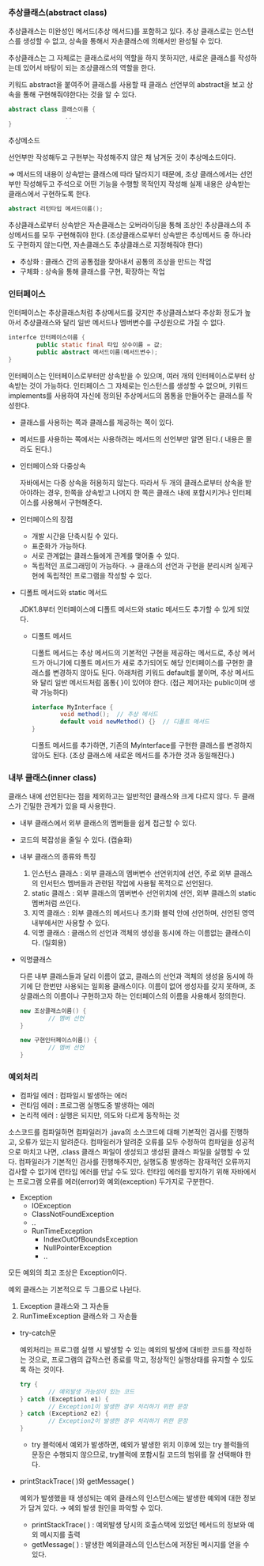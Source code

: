 ### 추상클래스(abstract class)

추상클래스는 미완성인 메서드(추상 메서드)를 포함하고 있다. 추상 클래스로는 인스턴스를 생성할 수 없고, 상속을 통해서 자손클래스에 의해서만 완성될 수 있다. 

추상클래스는 그 자체로는 클래스로서의 역할을 하지 못하지만, 새로운 클래스를 작성하는데 있어서 바탕이 되는 조상클래스의 역할을 한다. 

키워드 abstract을 붙여주어 클래스를 사용할 때 클래스 선언부의 abstract을 보고 상속을 통해 구현해줘야한다는 것을 알 수 있다. 

```java
abstract class 클래스이름 {
				..
}
```

추상메소드

선언부만 작성해두고 구현부는 작성해주지 않은 채 남겨둔 것이 추상메소드이다. 

⇒ 메서드의 내용이 상속받는 클래스에 따라 달라지기 때문에, 조상 클래스에서는 선언부만 작성해두고 주석으로 어떤 기능을 수행할 목적인지 작성해 실제 내용은 상속받는 클래스에서 구현하도록 한다.

```java
abstract 리턴타입 메서드이름();
```

추상클래스로부터 상속받은 자손클래스는 오버라이딩을 통해 조상인 추상클래스의 추상메서드를 모두 구현해줘야 한다. (조상클래스로부터 상속받은 추상메서드 중 하나라도 구현하지 않는다면, 자손클래스도 추상클래스로 지정해줘야 한다)

- 추상화 : 클래스 간의 공통점을 찾아내서 공통의 조상을 만드는 작업
- 구체화 : 상속을 통해 클래스를 구현, 확장하는 작업

### 인터페이스

인터페이스는 추상클래스처럼 추상메서드를 갖지만 추상클래스보다 추상화 정도가 높아서 추상클래스와 달리 일반 메서드나 멤버변수를 구성원으로 가질 수 없다.

```java
interfce 인터페이스이름 {
		public static final 타입 상수이름 = 값;
		public abstract 메서드이름(메서드변수);
}
```

인터페이스는 인터페이스로부터만 상속받을 수 있으며, 여러 개의 인터페이스로부터 상속받는 것이 가능하다. 인터페이스 그 자체로는 인스턴스를 생성할 수 없으며, 키워드 implements를 사용하여 자신에 정의된 추상메서드의 몸통을 만들어주는 클래스를 작성한다.

- 클래스를 사용하는 쪽과 클래스를 제공하는 쪽이 있다.
- 메서드를 사용하는 쪽에서는 사용하려는 메서드의 선언부만 알면 된다.( 내용은 몰라도 된다.)
- 인터페이스와 다중상속
    
    자바에서는 다중 상속을 허용하지 않는다. 따라서 두 개의 클래스로부터 상속을 받아야하는 경우, 한쪽을 상속받고 나머지 한 쪽은 클래스 내에 포함시키거나 인터페이스를 사용해서 구현해준다. 
    
- 인터페이스의 장점
    - 개발 시간을 단축시킬 수 있다.
    - 표준화가 가능하다.
    - 서로 관계없는 클래스들에게 관계를 맺어줄 수 있다.
    - 독립적인 프로그래밍이 가능하다. → 클래스의 선언과 구현을 분리시켜 실제구현에 독립적인 프로그램을 작성할 수 있다.
- 디폴트 메서드와 static 메서드
    
    JDK1.8부터 인터페이스에 디폴트 메서드와 static 메서드도 추가할 수 있게 되었다.
    
    - 디폴트 메서드
        
        디폴트 메서드는 추상 메서드의 기본적인 구현을 제공하는 메서드로, 추상 메서드가 아니기에 디폴트 메서드가 새로 추가되어도 해당 인터페이스를 구현한 클래스를 변경하지 않아도 된다. 아래처럼 키워드 default를 붙이며, 추상 메서드와 달리 일반 메서드처럼 몸통{ }이 있어야 한다. (접근 제어자는 public이며 생략 가능하다)
        
        ```java
        interface MyInterface {
        		void method();  // 추상 메서드
        		default void newMethod() {}  // 디폴트 메서드
        }
        ```
        
        디폴트 메서드를 추가하면, 기존의 MyInterface를 구현한 클래스를 변경하지 않아도 된다. (조상 클래스에 새로운 메서드를 추가한 것과 동일해진다.)
        

### 내부 클래스(inner class)

클래스 내에 선언된다는 점을 제외하고는 일반적인 클래스와 크게 다르지 않다. 두 클래스가 긴밀한 관계가 있을 때 사용한다.

- 내부 클래스에서 외부 클래스의 멤버들을 쉽게 접근할 수 있다.
- 코드의 복잡성을 줄일 수 있다. (캡슐화)
- 내부 클래스의 종류와 특징
    1. 인스턴스 클래스 : 외부 클래스의 멤버변수 선언위치에 선언, 주로 외부 클래스의 인서턴스 멤버들과 관련된 작업에 사용될 목적으로 선언된다.
    2. static 클래스 : 외부 클래스의 멤버변수 선언위치에 선언, 외부 클래스의 static 멤버처럼 쓰인다.
    3. 지역 클래스 : 외부 클래스의 메서드나 초기화 블럭 안에 선언하며, 선언된 영역 내부에서만 사용할 수 있다.
    4. 익명 클래스 : 클래스의 선언과 객체의 생성을 동시에 하는 이름없는 클래스이다. (일회용)
- 익명클래스
    
    다른 내부 클래스들과 달리 이름이 없고, 클래스의 선언과 객체의 생성을 동시에 하기에 단 한번만 사용되는 일회용 클래스이다. 이름이 없어 생성자를 갖지 못하며, 조상클래스의 이름이나 구현하고자 하는 인터페이스의 이름을 사용해서 정의한다.
    
    ```java
    new 조상클래스이름() {
    		// 멤버 선언
    }
    
    new 구현인터페이스이름() {
    		// 멤버 선언
    }
    ```
    

### 예외처리

- 컴파일 에러 : 컴파일시 발생하는 에러
- 런타임 에러 : 프로그램 실행도중 발생하는 에러
- 논리적 에러 : 실행은 되지만, 의도와 다르게 동작하는 것

소스코드를 컴파일하면 컴파일러가 .java의 소스코드에 대해 기본적인 검사를 진행하고, 오류가 있는지 알려준다. 컴파일러가 알려준 오류를 모두 수정하여 컴파일을 성공적으로 마치고 나면, .class 클래스 파일이 생성되고 생성된 클래스 파일을 실행할 수 있다. 컴파일러가 기본적인 검사를 진행해주지만, 실행도중 발생하는 잠재적인 오류까지 검사할 수 없기에 런타임 에러를 만날 수도 있다. 런타임 에러를 방지하기 위해 자바에서는 프로그램 오류를 에러(error)와 예외(exception) 두가지로 구분한다. 

- Exception
    - IOException
    - ClassNotFoundException
    - ..
    - RunTimeException
        - IndexOutOfBoundsException
        - NullPointerException
        - ..

모든 예외의 최고 조상은 Exception이다.

예외 클래스는 기본적으로 두 그룹으로 나뉜다.

1. Exception 클래스와 그 자손들
2. RunTimeException 클래스와 그 자손들
- try-catch문
    
    예외처리는 프로그램 실행 시 발생할 수 있는 예외의 발생에 대비한 코드를 작성하는 것으로, 프로그램의 갑작스런 종료를 막고, 정상적인 실행상태를 유지할 수 있도록 하는 것이다. 
    
    ```java
    try {
    		// 예외발생 가능성이 있는 코드
    } catch (Exception1 e1) {
    		// Exception1이 발생한 경우 처리하기 위한 문장
    } catch (Exception2 e2) {
    		// Exception2이 발생한 경우 처리하기 위한 문장
    }
    ```
    
    - try 블럭에서 예외가 발생하면, 예외가 발생한 위치 이후에 있는 try 블럭들의 문장은 수행되지 않으므로, try블럭에 포함시킬 코드의 범위를 잘 선택해야 한다.
    
- printStackTrace( )와 getMessage( )
    
    예외가 발생했을 때 생성되는 예외 클래스의 인스턴스에는 발생한 예외에 대한 정보가 담겨 있다. → 예외 발생 원인을 파악할 수 있다.
    
    - printStackTrace( ) : 예외발생 당시의 호출스택에 있었던 메서드의 정보와 예외 메시지를 출력
    - getMessage( ) : 발생한 예외클래스의 인스턴스에 저장된 메시지를 얻을 수 있다.
